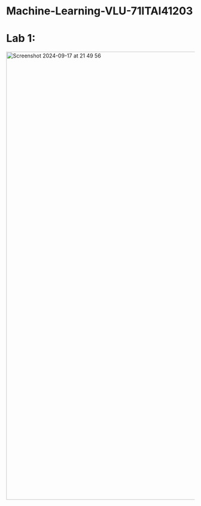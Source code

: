 # Machine-Learning-VLU-71ITAI41203
# Lab 1:

<img width="1197" alt="Screenshot 2024-09-17 at 21 49 56" src="https://github.com/user-attachments/assets/7d8707b3-fbdf-4264-ae34-c94b7837cd45">

